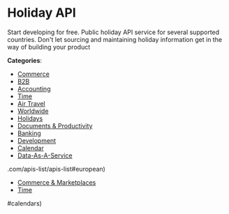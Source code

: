 # Holiday API


Start developing for free. Public holiday API service for several supported countries.  Don't let sourcing and maintaining holiday information get in the way of building your product



**Categories**:
- [Commerce](https://github.com/apis-list/apis-list#commerce)
- [B2B](https://github.com/apis-list/apis-list#b2b)
- [Accounting](https://github.com/apis-list/apis-list#accounting)
- [Time](https://github.com/apis-list/apis-list#time)
- [Air Travel](https://github.com/apis-list/apis-list#air-travel)
- [Worldwide](https://github.com/apis-list/apis-list#worldwide)
- [Holidays](https://github.com/apis-list/apis-list#holidays)
- [Documents & Productivity](https://github.com/apis-list/apis-list#documents-and-productivity)
- [Banking](https://github.com/apis-list/apis-list#banking)
- [Development](https://github.com/apis-list/apis-list#development)
- [Calendar](https://github.com/apis-list/apis-list#calendar)
- [Data-As-A-Service](https://github.com/apis-list/apis-list#data-as-a-service)



.com/apis-list/apis-list#european)
- [Commerce & Marketplaces](https://github.com/apis-list/apis-list#commerce-and-marketplaces)
- [Time](https://github.com/apis-list/apis-list#time)



#calendars)



